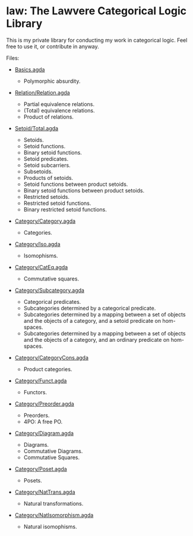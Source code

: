 law: The Lawvere Categorical Logic Library
===

This is my private library for conducting my work in categorical
logic.  Feel free to use it, or contribute in anyway.

Files:
  - [Basics.agda](Basics.agda)
    - Polymorphic absurdity.

  - [Relation/Relation.agda](Relation/Relation.agda)
    - Partial equivalence relations.
    - (Total) equivalence relations.
    - Product of relations.
    
  - [Setoid/Total.agda](Setoid/Total.agda)
    - Setoids.
    - Setoid functions.
    - Binary setoid functions.
    - Setoid predicates.
    - Setoid subcarriers.
    - Subsetoids.
    - Products of setoids.
    - Setoid functions between product setoids.
    - Binary setoid functions between product setoids.
    - Restricted setoids.
    - Restricted setoid functions.
    - Binary restricted setoid functions.

  - [Category/Category.agda](Category/Category.agda)
    - Categories.

  - [Category/Iso.agda](Category/Iso.agda)
    - Isomophisms.
    
  - [Category/CatEq.agda](Category/CatEq.agda)
    - Commutative squares.

  - [Category/Subcategory.agda](Category/Subcategory.agda)
    - Categorical predicates.
    - Subcategories determined by a categorical predicate.
    - Subcategories determined by a mapping between a set of objects
      and the objects of a category, and a setoid predicate on
      hom-spaces.
    - Subcategories determined by a mapping between a set of objects
      and the objects of a category, and an ordinary predicate on
      hom-spaces.

  - [Category/CategoryCons.agda](Category/CategoryCons.agda)
    - Product categories.

  - [Category/Funct.agda](Category/Funct.agda)
    - Functors.

  - [Category/Preorder.agda](Category/Preorder.agda)
    - Preorders.
    - 4PO: A free PO.

  - [Category/Diagram.agda](Category/Diagram.agda)
    - Diagrams.
    - Commutative Diagrams.
    - Commutative Squares.

  - [Category/Poset.agda](Category/Poset.agda)
    - Posets.

  - [Category/NatTrans.agda](Category/NatTrans.agda)
    - Natural transformations.

  - [Category/NatIsomorphism.agda](Category/NatIsomorphism.agda)
    - Natural isomophisms.
